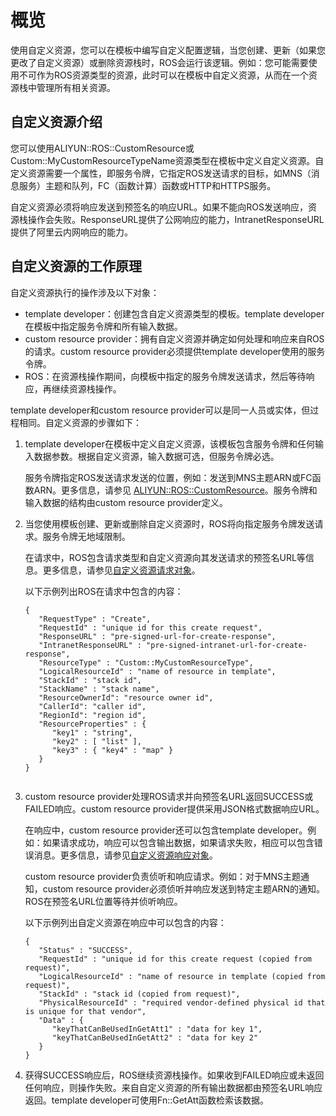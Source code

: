 # 概览

使用自定义资源，您可以在模板中编写自定义配置逻辑，当您创建、更新（如果您更改了自定义资源）或删除资源栈时，ROS会运行该逻辑。例如：您可能需要使用不可作为ROS资源类型的资源，此时可以在模板中自定义资源，从而在一个资源栈中管理所有相关资源。

## 自定义资源介绍

您可以使用ALIYUN::ROS::CustomResource或Custom::MyCustomResourceTypeName资源类型在模板中定义自定义资源。自定义资源需要一个属性，即服务令牌，它指定ROS发送请求的目标，如MNS（消息服务）主题和队列，FC（函数计算）函数或HTTP和HTTPS服务。

自定义资源必须将响应发送到预签名的响应URL。如果不能向ROS发送响应，资源栈操作会失败。ResponseURL提供了公网响应的能力，IntranetResponseURL提供了阿里云内网响应的能力。

## 自定义资源的工作原理

自定义资源执行的操作涉及以下对象：

-   template developer：创建包含自定义资源类型的模板。template developer在模板中指定服务令牌和所有输入数据。
-   custom resource provider：拥有自定义资源并确定如何处理和响应来自ROS的请求。custom resource provider必须提供template developer使用的服务令牌。
-   ROS：在资源栈操作期间，向模板中指定的服务令牌发送请求，然后等待响应，再继续资源栈操作。

template developer和custom resource provider可以是同一人员或实体，但过程相同。自定义资源的步骤如下：

1.  template developer在模板中定义自定义资源，该模板包含服务令牌和任何输入数据参数。根据自定义资源，输入数据可选，但服务令牌必选。

    服务令牌指定ROS发送请求发送的位置，例如：发送到MNS主题ARN或FC函数ARN。更多信息，请参见 [ALIYUN::ROS::CustomResource](/intl.zh-CN/资源类型/ROS/ALIYUN::ROS::CustomResource.md)。服务令牌和输入数据的结构由custom resource provider定义。

2.  当您使用模板创建、更新或删除自定义资源时，ROS将向指定服务令牌发送请求。服务令牌无地域限制。

    在请求中，ROS包含请求类型和自定义资源向其发送请求的预签名URL等信息。更多信息，请参见[自定义资源请求对象](/intl.zh-CN/模板/自定义资源/资源参考/自定义资源请求对象.md)。

    以下示例列出ROS在请求中包含的内容：

    ```
    {
       "RequestType" : "Create",
       "RequestId" : "unique id for this create request",
       "ResponseURL" : "pre-signed-url-for-create-response",
       "IntranetResponseURL" : "pre-signed-intranet-url-for-create-response",
       "ResourceType" : "Custom::MyCustomResourceType",
       "LogicalResourceId" : "name of resource in template",
       "StackId" : "stack id",
       "StackName" : "stack name",
       "ResourceOwnerId": "resource owner id",
       "CallerId": "caller id",
       "RegionId": "region id",
       "ResourceProperties" : {
          "key1" : "string",
          "key2" : [ "list" ],
          "key3" : { "key4" : "map" }
       }
    }
                            
    ```

3.  custom resource provider处理ROS请求并向预签名URL返回SUCCESS或FAILED响应。custom resource provider提供采用JSON格式数据响应URL。

    在响应中，custom resource provider还可以包含template developer。例如：如果请求成功，响应可以包含输出数据，如果请求失败，相应可以包含错误消息。更多信息，请参见[自定义资源响应对象](/intl.zh-CN/模板/自定义资源/资源参考/自定义资源响应对象.md)。

    custom resource provider负责侦听和响应请求。例如：对于MNS主题通知，custom resource provider必须侦听并响应发送到特定主题ARN的通知。ROS在预签名URL位置等待并侦听响应。

    以下示例列出自定义资源在响应中可以包含的内容：

    ```
    {
       "Status" : "SUCCESS",
       "RequestId" : "unique id for this create request (copied from request)",
       "LogicalResourceId" : "name of resource in template (copied from request)",
       "StackId" : "stack id (copied from request)",
       "PhysicalResourceId" : "required vendor-defined physical id that is unique for that vendor",
       "Data" : {
          "keyThatCanBeUsedInGetAtt1" : "data for key 1",
          "keyThatCanBeUsedInGetAtt2" : "data for key 2"
       }
    }
    ```

4.  获得SUCCESS响应后，ROS继续资源栈操作。如果收到FAILED响应或未返回任何响应，则操作失败。来自自定义资源的所有输出数据都由预签名URL响应返回。template developer可使用Fn::GetAtt函数检索该数据。

